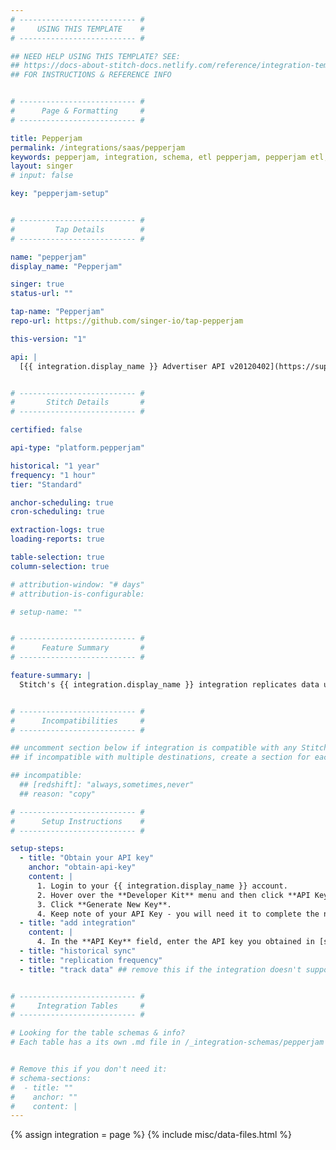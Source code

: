 ```yaml
---
# -------------------------- #
#     USING THIS TEMPLATE    #
# -------------------------- #

## NEED HELP USING THIS TEMPLATE? SEE:
## https://docs-about-stitch-docs.netlify.com/reference/integration-templates/saas/
## FOR INSTRUCTIONS & REFERENCE INFO


# -------------------------- #
#      Page & Formatting     #
# -------------------------- #

title: Pepperjam
permalink: /integrations/saas/pepperjam
keywords: pepperjam, integration, schema, etl pepperjam, pepperjam etl, pepperjam schema
layout: singer
# input: false

key: "pepperjam-setup"


# -------------------------- #
#         Tap Details        #
# -------------------------- #

name: "pepperjam"
display_name: "Pepperjam"

singer: true
status-url: ""

tap-name: "Pepperjam"
repo-url: https://github.com/singer-io/tap-pepperjam

this-version: "1"

api: |
  [{{ integration.display_name }} Advertiser API v20120402](https://support.pepperjam.com/s/advertiser-api-documentation){:target="new"}


# -------------------------- #
#       Stitch Details       #
# -------------------------- #

certified: false 

api-type: "platform.pepperjam"

historical: "1 year"
frequency: "1 hour"
tier: "Standard"

anchor-scheduling: true
cron-scheduling: true

extraction-logs: true
loading-reports: true

table-selection: true
column-selection: true

# attribution-window: "# days"
# attribution-is-configurable: 

# setup-name: ""


# -------------------------- #
#      Feature Summary       #
# -------------------------- #

feature-summary: |
  Stitch's {{ integration.display_name }} integration replicates data using the {{ integration.api | flatify | strip }}. Refer to the [Schema](#schema) section for a list of objects available for replication.


# -------------------------- #
#      Incompatibilities     #
# -------------------------- #

## uncomment section below if integration is compatible with any Stitch destinations
## if incompatible with multiple destinations, create a section for each destination

## incompatible:
  ## [redshift]: "always,sometimes,never"
  ## reason: "copy" 

# -------------------------- #
#      Setup Instructions    #
# -------------------------- #

setup-steps:
  - title: "Obtain your API key"
    anchor: "obtain-api-key"
    content: |
      1. Login to your {{ integration.display_name }} account.
      2. Hover over the **Developer Kit** menu and then click **API Keys**.
      3. Click **Generate New Key**.
      4. Keep note of your API Key - you will need it to complete the next step.
  - title: "add integration"
    content: |
      4. In the **API Key** field, enter the API key you obtained in [step 1](#obtain-api-key).
  - title: "historical sync"
  - title: "replication frequency"
  - title: "track data" ## remove this if the integration doesn't support at least table selection


# -------------------------- #
#     Integration Tables     #
# -------------------------- #

# Looking for the table schemas & info?
# Each table has a its own .md file in /_integration-schemas/pepperjam


# Remove this if you don't need it:
# schema-sections:
#  - title: ""
#    anchor: ""
#    content: |
---
```

{% assign integration = page %}
{% include misc/data-files.html %}

